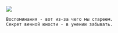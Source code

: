 <!--2016-04-17 10:04:32-->
<img src="/posts/Подборка цитат и афоризмов/mark_twen.jpg">

    Воспоминания - вот из-за чего мы стареем. 
    Секрет вечной юности - в умении забывать.
